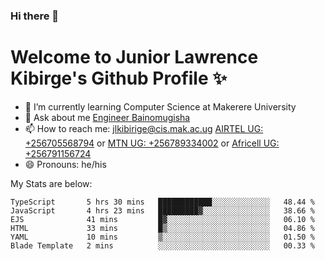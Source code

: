 ### Hi there 👋 
# Welcome to Junior Lawrence Kibirge's Github Profile ✨
 
<!--
**juniorkibirige/juniorkibirige** is a ✨ _special_ ✨ repository because its `README.md` (this file) appears on your GitHub profile.

Here are some ideas to get you started:

- 🔭 I’m currently working on ...
- 🌱 I’m currently learning ...
- 👯 I’m looking to collaborate on ...
- 🤔 I’m looking for help with ...
- 💬 Ask me about ...
- 📫 How to reach me: ...
- 😄 Pronouns: ...
- ⚡ Fun fact: ...
-->
- 🌱 I’m currently learning Computer Science at Makerere University
- 💬 Ask about me [Engineer Bainomugisha](mailto:baino@mak.ac.ug)
- 📫 How to reach me: [jlkibirige@cis.mak.ac.ug](mailto:jlkibirige@cis.mak.ac.ug) [AIRTEL UG: +256705568794](tel:+256705568794) or [MTN UG: +256789334002](tel:+256789334002) or [Africell UG: +256791156724](tel:+256791156724)
- 😄 Pronouns: he/his

My Stats are below:

<!--START_SECTION:waka-->

```text
TypeScript       5 hrs 30 mins   ████████████░░░░░░░░░░░░░   48.44 %
JavaScript       4 hrs 23 mins   █████████▓░░░░░░░░░░░░░░░   38.66 %
EJS              41 mins         █▓░░░░░░░░░░░░░░░░░░░░░░░   06.10 %
HTML             33 mins         █▒░░░░░░░░░░░░░░░░░░░░░░░   04.86 %
YAML             10 mins         ▒░░░░░░░░░░░░░░░░░░░░░░░░   01.50 %
Blade Template   2 mins          ░░░░░░░░░░░░░░░░░░░░░░░░░   00.33 %
```

<!--END_SECTION:waka-->
